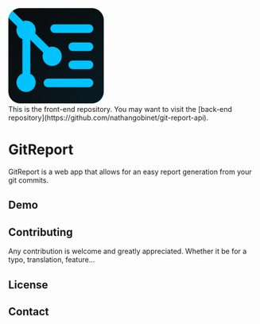 <span align="center">
	<a href="https://git-report.com/"><img width="192" src="https://raw.githubusercontent.com/adrien-nf/git-report-web/master/public/logo192.png" alt="GitReport"></a>
	<br/>
This is the front-end repository. You may want to visit the [back-end repository](https://github.com/nathangobinet/git-report-api).
</span>

# GitReport

GitReport is a web app that allows for an easy report generation from your git commits.

## Demo

## Contributing

Any contribution is welcome and greatly appreciated. Whether it be for a typo, translation, feature... 

## License

## Contact
